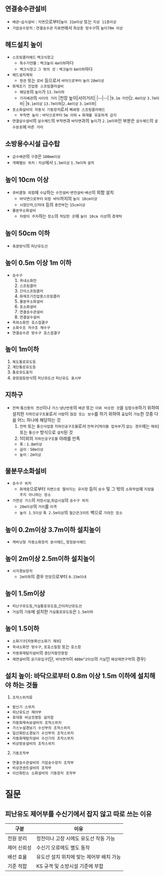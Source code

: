 ## 연결송수관설비
- `배관`-`습식설비` : `지면`으로부터`높이 31m이상` 또는 `지상 11층이상`
- `가압송수장치` : `연결송수관` `지표면`에서 `최상층 방수구`의 `높이70m 이상`
## 헤드설치 높이
- `스프링클러헤드` `랙크식창고` 
  - `특수가연물` : `랙크높이` `4m이하`마다
  - `랙크식창고` `그 밖의 것` : `랙크높이` `6m이하`마다
- `헤드설치제외`
  - `현관` 또는 `로비` 등으로서 `바닥으로부터` `높이` `20m이상`
- `화재조기 진압용 스프링클러설비`
  - `해당층`의 `높이`가 `13.7m이하`
  - `가지배관`의 `사이의 거리`
    |천장 높이|사이거리|
    |--|--|
    |`9.1m 미만`|`2.4m이상` `3.7m이하`|
    |`9.1m이상` `13.7m이하`|`2.4m이상` `3.1m이하`|
- `포소화설비의 자동식 기동장치`로서 `폐쇄형 스프링클러헤드`
  - `부착면 높이` : `바닥으로부터` `5m 이하` + `화재를 유효하게 감지`
- `연결살수설비`의 `살수헤드`의 `부착면`과 `바닥면`과의 `높이`가 `2.1m이하`인 부분은 `살수헤드`의 `살수분포`에 `따른 거리`
## 소방용수시설 급수탑
- `급수배관`의 `구경`은 `100mm이상`
- `개폐밸브 위치` : `지상`에서 `1.5m이상` `1.7m이하` `설치`
## 높이 10cm 이상
- `큐비클형 외함`에 `수납`하는 `수전설비`·`변전설비`·`배선`의 외함 설치
  - `바닥면으로부터` `외함 바닥`까지의 `높이 10cm이상`
  - `시험단자`,`단자대` 등의 `충전부`는 `15cm이상`
- `물분무소화설비`
  - `차량이 주차`하는 `장소`의 `적당한 곳`에 `높이 10cm 이상`의 `경계턱`
## 높이 50cm 이하
- `축광방식`의 `피난유도선`
## 높이 0.5m 이상 1m 이하
- `송수구`
  1. `옥내소화전`
  2. `스프링클러`
  3. `간이스프링클러`
  4. `화재조기진압용스프링클러`
  5. `물분무소화설비`
  6. `포소화설비`
  7. `연결송수관설비`
  8. `연결살수설비`
- `옥외소화전 호스접결구`
- `소화수조 저수조 채수구`
- `연결송수관 방수구 호스접결구`
## 높이 1m이하
1. `복도통로유도등`
2. `계단통로유도등`
3. `통로유도표지`
4. `광원점등방식`의 `피난유도선` `피난유도 표시부`
## 지하구
- `전력`·`통신용의 전선`이나 `가스`·`냉난반용`의 `배관` 또는 `이와 비슷한 것`을 `집합수용`하기 위하여 설치한 `지하인공구조물`로서 `사람`이 `점검 또는 보수`를 하기 위하여 `출입`이 `가능`한 것중 다음 어느 하나에 해당하는 것
  1. `전력` 또는 `통신사업용` `지하인공구조물`로서 `전력구`(`케이블 접속부`가 `없는 경우`에는 `제외`)또는 `통신구` 방식으로 `설치`된 것
  2. 1이외의 `지하인공구조물` 아래를 만족
    - `폭` : `1.8m이상`
    - `길이` : `50m이상`
    - `높이` : `2m이상`
## 물분무소화설비
- `송수구 위치`
  - `화재층`으로부터 `지면으로 떨어지는 유리창` 등이 `송수` 및 그 밖의 `소화작업`에 `지장을 주지 아니하는 장소`
- `가연성 가스`의 `저장시설`,`취급시설`의 `송수구 위치`
  - `20m이상`의 `거리`를 `이격`
  - `높이 1.5이상` `폭 2.5m이상`의 `철근콘크리트` 벽으로 `가려진 장소`
## 높이 0.2m이상 3.7m이하 설치높이
- `캐비닛형 자동소화장치 분사헤드`, `청정분사헤드`
## 높이 2m이상 2.5m이하 설치높이
- `시각경보장치`
  - `2m이하`의 경우 `천장`으로부터 `0.15m이내`
## 높이 1.5m이상
- `피난구유도등`,`거실통로유도등`,`간이피난유도선`
- `거실`의 `기둥`에 설치한 `거실통로유도등`은 `1.5m이하`
## 높이 1.5이하
- `소화기구`(`자동확산소화기 제외`)
- `옥내소화전 방수구`, `포호스릴함` 또는 `호스함`
- `자동화재탐지설비`의 `종단저항전용함`
- `제연설비`의 `공기유입구`(단, `바닥면적`이 `400m^2이상`의 `거실`인 `예상제연구역`의 경우)
## 설치 높이: 바닥으로부터 0.8m 이상 1.5m 이하에 설치해야 하는 것들
1. `조작스위치류`
  - `발신기 스위치`
  - `피난유도선 제어부`
  - `휴대용 비상조명등 설치함`
  - `자동화재속보설비의 조작스위치`
  - `가스누설경보기 수신부의 조작스위치`
  - `일산화탄소경보기 수신부의 조작스위치`
  - `자동화재탐지설비 수신기의 조작스위치`
  - `비상방송설비의 조작스위치`
2. `기동조작부`
  - `연결송수관설비의 가압송수장치 조작부`
  - `비상콘센트설비의 조작부`
  - `이산화탄소 소화설비의 기동장치 조작부`

# 질문
## 피난유도 제어부를 수신기에서 잡지 않고 따로 쓰는 이유
| 구분     | 이유                      |
| ------ | ----------------------- |
| 전원 분리  | 정전이나 고장 시에도 유도선 작동 가능   |
| 제어 신뢰성 | 수신기 오류에도 별도 동작          |
| 배선 효율  | 유도선 설치 위치에 맞는 제어부 배치 가능 |
| 기준 적합  | KS 규격 및 소방시설 기준에 부합     |
